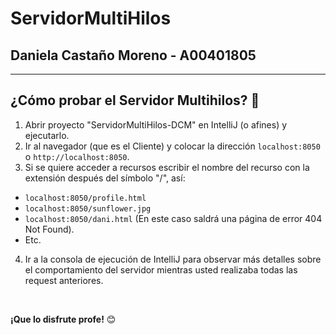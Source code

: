 # ServidorMultiHilos

## **Daniela Castaño Moreno - A00401805**

---

## **¿Cómo probar el Servidor Multihilos?** 🤖

1. Abrir proyecto "ServidorMultiHilos-DCM" en IntelliJ (o afines) y ejecutarlo.
2. Ir al navegador (que es el Cliente) y colocar la dirección ```localhost:8050``` o ```http://localhost:8050```.
3. Si se quiere acceder a recursos escribir el nombre del recurso con la extensión después del símbolo "/", así:
* ```localhost:8050/profile.html```
* ```localhost:8050/sunflower.jpg```
* ```localhost:8050/dani.html``` (En este caso saldrá una página de error 404 Not Found).
* Etc.
4. Ir a la consola de ejecución de IntelliJ para observar más detalles sobre el comportamiento del servidor mientras usted realizaba todas las request anteriores.

<br>


  
**¡Que lo disfrute profe!** 😊
